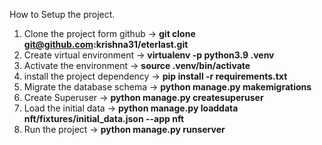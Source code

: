 How to Setup the project.
1. Clone the project form github -> **git clone git@github.com:krishna31/eterlast.git**
2. Create virtual environment -> **virtualenv -p python3.9 .venv**
3. Activate the environment -> **source .venv/bin/activate**
4. install the project dependency -> **pip install -r requirements.txt**
5. Migrate the database schema -> **python manage.py makemigrations**
6. Create Superuser -> **python manage.py createsuperuser**
7. Load the initial data -> **python manage.py loaddata nft/fixtures/initial_data.json  --app nft**
8. Run the project -> **python manage.py runserver**
